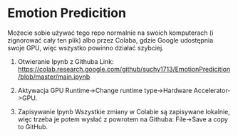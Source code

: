 # Emotion Predicition

Możecie sobie używać tego repo normalnie na swoich komputerach (i zignorować cały ten plik) albo przez Colaba, gdzie Google udostępnia swoje GPU, więc wszystko powinno działać szybciej.

1. Otwieranie Ipynb z Githuba
Link: https://colab.research.google.com/github/suchy1713/EmotionPredicition/blob/master/main.ipynb

2. Aktywacja GPU
Runtime->Change runtime type->Hardware Accelerator->GPU.

3. Zapisywanie Ipynb
Wszystkie zmiany w Colabie są zapisywane lokalnie, więc trzeba je potem wysłać z powrotem na Githuba: File->Save a copy to GitHub.
